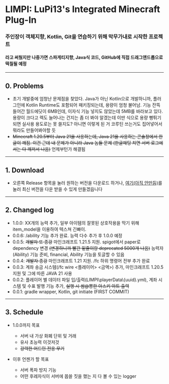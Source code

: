 # LIMPI: LuPi13's Integrated Minecraft Plug-In
### 주인장이 객체지향, Kotlin, Git을 연습하기 위해 막무가내로 시작한 프로젝트

#### 라고 써뒀지만 나중가면 스파게티지향, Java식 코드, GitHub에 직접 드래그앤드롭으로 떡칠될 예정

- - -

## 0. Problems
- 초기 개발중에 엄청난 문제점을 찾았다. Java가 아닌 Kotlin으로 개발하니까, 플러그인에 Kotlin Runtime도 포함되어 패키징되는데, 용량이 엄청 불어남. 기능 잔뜩 들어간 월드에딧이 6MB인데, 이자식 기능 넣지도 않았는데 5MB를 바라보고 있다. 용량이 크다고 렉도 늘어나는 건지는 좀 더 봐야 알겠는데 이딴 식으로 용량 뻥튀기 되면 실사용 용도로는 못 쓸지도? 아니면 이렇게 된 거 코루틴 쓰는거도 집어넣어서 뭐라도 만들어봐야할 듯
- ~~Minecraft 1.20.5부터 Java 21을 사용하는데, Java 21을 사용하는 콘솔창에서 한글이 깨짐. 이건 근데 내 문제가 아니라 Java 놈들 문제 (한글채팅 치면 서버 로그에서는 다 깨져서 나옴)~~ 언제부턴가 해결됨
- - -

## 1. Download
- 오른쪽 Release 항목을 눌러 원하는 버전을 다운로드 하거나, [여기(아직 안만듬)](https://github.com/LuPi13/LIMPI)를 눌러 최신 버전을 다운 받을 수 있게 만들겠읍니다

- - -

## 2. Changed log
- 1.0.0: XX개의 능력 추가, 일부 아이템의 잘못된 상호작용을 막기 위해 item_model을 이용하여 텍스쳐 긴빠이.
- 0.0.6: /ability 기능 추가 완료. 능력 다수 추가 후 1.0.0 예정
- 0.0.5: ~~개발자 또 종강~~ 마인크래프트 1.21.5 지원. spigot에서 paper로 dependency 변경 ~~(변경하니까 빨간 밑줄이랑 deprecated 5000개 나옴)~~ 능력자(Ability) 기능 준비, financial, Ability 기능을 토글할 수 있음
- 0.0.4: ~~개발자 종강~~ 마인크래프트 1.21 지원. /fc 하위 명령어 전부 추가 완료
- 0.0.3: 계좌 송금 시스템(/fc wire <플레이어> <금액>) 추가, 마인크래프트 1.20.5 지원 및 그에 따른 JAVA 21 사용
- 0.0.2: 플레이어 별 데이터 파일 입/출력(LIMPI\playerData\\{uuid}.yml), 계좌 시스템 및 수표 발행 기능 추가, ~~실행 시 쌈@뽕한 아스키 아트 출력~~
- 0.0.1: gradle wrapper, Kotlin, git initiate (FIRST COMMIT)

- - -

## 3. Schedule
- 1.0.0까지 목표
    + 서버 내 가상 화폐 단위 및 거래
    + 유사 초능력 이것저것
    + ~~강력한 어드민 전용 무기~~


- 이후 언젠가 할 목표
    + 서버 폭파 방지 기능
    + 어떤 후레자식이 서버에 몹쓸 짓을 했는 지 다 볼 수 있는 logger
